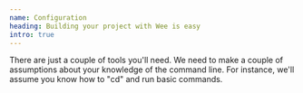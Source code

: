```yaml
---
name: Configuration
heading: Building your project with Wee is easy
intro: true
---
```


There are just a couple of tools you'll need. We need to make a couple of assumptions about your knowledge of the command line. For instance, we'll assume you know how to "cd" and run basic commands.